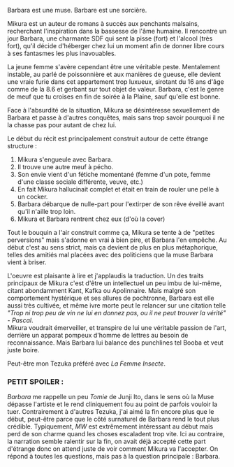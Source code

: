 Barbara est une muse. Barbare est une sorcière.

Mikura est un auteur de romans à succès aux penchants malsains, recherchant l'inspiration dans la bassesse de l'âme humaine. Il rencontre un jour Barbara, une charmante SDF qui sent la pisse (fort) et l'alcool (très fort), qu'il décide d'héberger chez lui un moment afin de donner libre cours à ses fantasmes les plus inavouables.

La jeune femme s'avère cependant être une véritable peste. Mentalement instable, au parlé de poissonnière et aux manières de gueuse, elle devient une vraie furie dans cet appartement trop luxueux, sirotant du 16 ans d'âge comme de la 8.6 et gerbant sur tout objet de valeur. Barbara, c'est le genre de meuf que tu croises en fin de soirée à la Plaine, sauf qu'elle est bonne.

Face à l'absurdité de la situation, Mikura se désintéresse sexuellement de Barbara et passe à d'autres conquêtes, mais sans trop savoir pourquoi il ne la chasse pas pour autant de chez lui. 

Le début du récit est principalement construit autour de cette étrange structure : 

1. Mikura s'engueule avec Barbara.
2. Il trouve une autre meuf à pécho.
3. Son envie vient d'un fétiche momentané (femme d'un pote, femme d'une classe sociale différente, veuve, etc.)
4. En fait Mikura hallucinait complet et était en train de rouler une pelle à un cocker.
5. Barbara débarque de nulle-part pour l'extirper de son rêve éveillé avant qu'il n'aille trop loin.
6. Mikura et Barbara rentrent chez eux (d'où la cover)

Tout le bouquin a l'air construit comme ça, Mikura se tente à de "petites perversions" mais s'adonne en vrai à bien pire, et Barbara l'en empêche. Au début c'est au sens strict, mais ça devient de plus en plus métaphorique, telles des amitiés mal placées avec des politiciens que la muse Barbara vient à briser.

L'oeuvre est plaisante à lire et j'applaudis la traduction. Un des traits principaux de Mikura c'est d'être un intellectuel un peu imbu de lui-même, citant abondamment Kant, Kafka ou Apolinnaire. Mais malgré son comportement hystérique et ses allures de pochtronne, Barbara est elle aussi très cultivée, et même ivre morte peut le relancer sur une citation telle *"Trop ni trop peu de vin ne lui en donnez pas, ou il ne peut trouver la vérité" - Pascal*.  
Mikura voudrait émerveiller, et transpire de lui une véritable passion de l'art, derrière un apparat pompeux d'homme de lettres au besoin de reconnaissance. Mais Barbara lui balance des punchlines tel Booba et veut juste boire.

Peut-être mon Tezuka préféré avec *La Femme Insecte*.


### PETIT SPOILER :

*Barbara* me rappelle un peu *Tomie* de Junji Ito, dans le sens où la Muse dépasse l'artiste et le rend cliniquement fou au point de parfois vouloir la tuer. Contrairement à d'autres Tezuka, j'ai aimé la fin encore plus que le début, peut-être parce que le côté surnaturel de Barbara rend le tout plus crédible. Typiquement, *MW* est extrêmement intéressant au début mais perd de son charme quand les choses escaladent trop vite. Ici au contraire, la narration semble ralentir sur la fin, on avait déjà accepté cette part d'étrange donc on attend juste de voir comment Mikura va l'accepter. On répond à toutes les questions, mais pas à la question principale : Barbara.